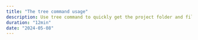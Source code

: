 ```yaml
---
title: "The tree command usage"
description: Use tree command to quickly get the project folder and file relation
duration: "12min"
date: "2024-05-08"
---
```

